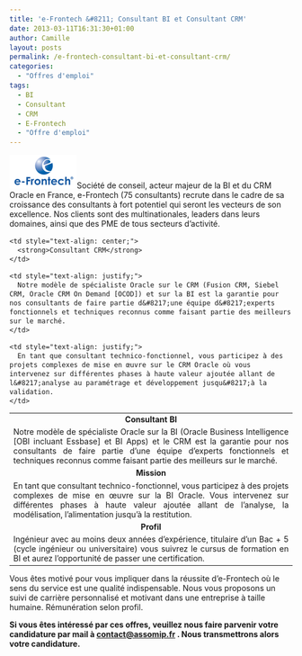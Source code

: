 ```yaml
---
title: 'e-Frontech &#8211; Consultant BI et Consultant CRM'
date: 2013-03-11T16:31:30+01:00
author: Camille
layout: posts
permalink: /e-frontech-consultant-bi-et-consultant-crm/
categories:
  - "Offres d'emploi"
tags:
  - BI
  - Consultant
  - CRM
  - E-Frontech
  - "Offre d'emploi"
---
```

<a href="/2013/03/e-frontech-consultant-bi-et-consultant-crm/image001-2/" rel="attachment wp-att-1554"><img class="size-full wp-image-1554 alignright" alt="image001" src="/assets/uploads/2013/02/image001.gif" width="120" height="60" /></a>Société de conseil, acteur majeur de la BI et du CRM Oracle en France, e-Frontech (75 consultants) recrute dans le cadre de sa croissance des consultants à fort potentiel qui seront les vecteurs de son excellence. Nos clients sont des multinationales, leaders dans leurs domaines, ainsi que des PME de tous secteurs d&#8217;activité.

<table>
  <tr>
    <td style="text-align: center;">
      <strong>Consultant BI</strong>
    </td>
    
    <td style="text-align: center;">
      <strong>Consultant CRM</strong>
    </td>
  </tr>
  
  <tr>
    <td style="text-align: justify;">
      Notre modèle de spécialiste Oracle sur la BI (Oracle Business Intelligence [OBI incluant Essbase] et BI Apps) et le CRM est la garantie pour nos consultants de faire partie d&#8217;une équipe d&#8217;experts fonctionnels et techniques reconnus comme faisant partie des meilleurs sur le marché.
    </td>
    
    <td style="text-align: justify;">
      Notre modèle de spécialiste Oracle sur le CRM (Fusion CRM, Siebel CRM, Oracle CRM On Demand [OCOD]) et sur la BI est la garantie pour nos consultants de faire partie d&#8217;une équipe d&#8217;experts fonctionnels et techniques reconnus comme faisant partie des meilleurs sur le marché.
    </td>
  </tr>
  
  <tr>
    <td style="text-align: center;" colspan="2">
      <strong>Mission</strong>
    </td>
  </tr>
  
  <tr>
    <td style="text-align: justify;">
      En tant que consultant technico-fonctionnel, vous participez à des projets complexes de mise en œuvre sur la BI Oracle. Vous intervenez sur différentes phases à haute valeur ajoutée allant de l&#8217;analyse, la modélisation, l&#8217;alimentation jusqu&#8217;à la restitution.
    </td>
    
    <td style="text-align: justify;">
      En tant que consultant technico-fonctionnel, vous participez à des projets complexes de mise en œuvre sur le CRM Oracle où vous intervenez sur différentes phases à haute valeur ajoutée allant de l&#8217;analyse au paramétrage et développement jusqu&#8217;à la validation.
    </td>
  </tr>
  
  <tr>
    <td style="text-align: center;" colspan="2">
      <strong>Profil</strong>
    </td>
  </tr>
  
  <tr>
    <td style="text-align: justify;" colspan="2">
      Ingénieur avec au moins deux années d’expérience, titulaire d&#8217;un Bac + 5 (cycle ingénieur ou universitaire) vous suivrez le cursus de formation en BI et aurez l&#8217;opportunité de passer une certification.
    </td>
  </tr>
</table>

Vous êtes motivé pour vous impliquer dans la réussite d&#8217;e-Frontech où le sens du service est une qualité indispensable. Nous vous proposons un suivi de carrière personnalisé et motivant dans une entreprise à taille humaine. Rémunération selon profil.

**Si vous êtes intéressé par ces offres, veuillez nous faire parvenir votre candidature par mail à <contact@assomip.fr> . Nous transmettrons alors votre candidature.**
